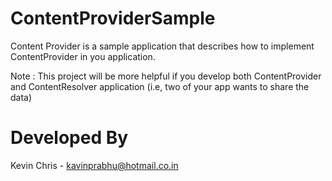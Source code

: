 # ContentProviderSample

Content Provider is a sample application that describes how to implement ContentProvider in you application.

Note : This project will be more helpful if you develop both ContentProvider and ContentResolver application (i.e, two of your app wants to share the data) 

# Developed By

Kevin Chris - kavinprabhu@hotmail.co.in
